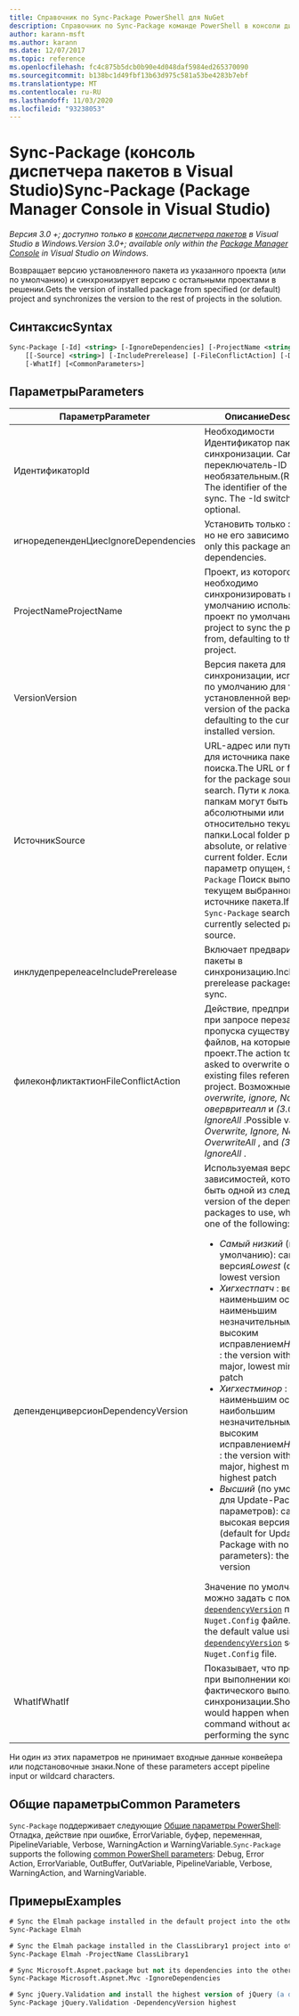 ```yaml
---
title: Справочник по Sync-Package PowerShell для NuGet
description: Справочник по Sync-Package команде PowerShell в консоли диспетчера пакетов NuGet в Visual Studio.
author: karann-msft
ms.author: karann
ms.date: 12/07/2017
ms.topic: reference
ms.openlocfilehash: fc4c875b5dcb0b90e4d048daf5984ed265370090
ms.sourcegitcommit: b138bc1d49fbf13b63d975c581a53be4283b7ebf
ms.translationtype: MT
ms.contentlocale: ru-RU
ms.lasthandoff: 11/03/2020
ms.locfileid: "93238053"
---
```

# <a name="sync-package-package-manager-console-in-visual-studio"></a><span data-ttu-id="4ded2-103">Sync-Package (консоль диспетчера пакетов в Visual Studio)</span><span class="sxs-lookup"><span data-stu-id="4ded2-103">Sync-Package (Package Manager Console in Visual Studio)</span></span>

<span data-ttu-id="4ded2-104">*Версия 3.0 +; доступно только в [консоли диспетчера пакетов](../../consume-packages/install-use-packages-powershell.md) в Visual Studio в Windows.*</span><span class="sxs-lookup"><span data-stu-id="4ded2-104">*Version 3.0+; available only within the [Package Manager Console](../../consume-packages/install-use-packages-powershell.md) in Visual Studio on Windows.*</span></span>

<span data-ttu-id="4ded2-105">Возвращает версию установленного пакета из указанного проекта (или по умолчанию) и синхронизирует версию с остальными проектами в решении.</span><span class="sxs-lookup"><span data-stu-id="4ded2-105">Gets the version of installed package from specified (or default) project and synchronizes the version to the rest of projects in the solution.</span></span>

## <a name="syntax"></a><span data-ttu-id="4ded2-106">Синтаксис</span><span class="sxs-lookup"><span data-stu-id="4ded2-106">Syntax</span></span>

```ps
Sync-Package [-Id] <string> [-IgnoreDependencies] [-ProjectName <string>] [[-Version] <string>]
    [[-Source] <string>] [-IncludePrerelease] [-FileConflictAction] [-DependencyVersion]
    [-WhatIf] [<CommonParameters>]
```

## <a name="parameters"></a><span data-ttu-id="4ded2-107">Параметры</span><span class="sxs-lookup"><span data-stu-id="4ded2-107">Parameters</span></span>

| <span data-ttu-id="4ded2-108">Параметр</span><span class="sxs-lookup"><span data-stu-id="4ded2-108">Parameter</span></span> | <span data-ttu-id="4ded2-109">Описание</span><span class="sxs-lookup"><span data-stu-id="4ded2-109">Description</span></span> |
| --- | --- |
| <span data-ttu-id="4ded2-110">Идентификатор</span><span class="sxs-lookup"><span data-stu-id="4ded2-110">Id</span></span> | <span data-ttu-id="4ded2-111">Необходимости Идентификатор пакета для синхронизации. Сам переключатель-ID является необязательным.</span><span class="sxs-lookup"><span data-stu-id="4ded2-111">(Required) The identifier of the package to sync. The -Id switch itself is optional.</span></span> |
| <span data-ttu-id="4ded2-112">игноредепенденЦиес</span><span class="sxs-lookup"><span data-stu-id="4ded2-112">IgnoreDependencies</span></span> | <span data-ttu-id="4ded2-113">Установить только этот пакет, но не его зависимости.</span><span class="sxs-lookup"><span data-stu-id="4ded2-113">Install only this package and not its dependencies.</span></span> |
| <span data-ttu-id="4ded2-114">ProjectName</span><span class="sxs-lookup"><span data-stu-id="4ded2-114">ProjectName</span></span> | <span data-ttu-id="4ded2-115">Проект, из которого необходимо синхронизировать пакет, по умолчанию используется проект по умолчанию.</span><span class="sxs-lookup"><span data-stu-id="4ded2-115">The project to sync the package from, defaulting to the default  project.</span></span> |
| <span data-ttu-id="4ded2-116">Version</span><span class="sxs-lookup"><span data-stu-id="4ded2-116">Version</span></span> | <span data-ttu-id="4ded2-117">Версия пакета для синхронизации, используемая по умолчанию для текущей установленной версии.</span><span class="sxs-lookup"><span data-stu-id="4ded2-117">The version of the package to sync, defaulting to the currently installed version.</span></span> |
| <span data-ttu-id="4ded2-118">Источник</span><span class="sxs-lookup"><span data-stu-id="4ded2-118">Source</span></span> | <span data-ttu-id="4ded2-119">URL-адрес или путь к папке для источника пакета для поиска.</span><span class="sxs-lookup"><span data-stu-id="4ded2-119">The URL or folder path for the package source to search.</span></span> <span data-ttu-id="4ded2-120">Пути к локальным папкам могут быть абсолютными или относительно текущей папки.</span><span class="sxs-lookup"><span data-stu-id="4ded2-120">Local folder paths can be absolute, or relative to the current folder.</span></span> <span data-ttu-id="4ded2-121">Если этот параметр опущен, `Sync-Package` Поиск выполняется в текущем выбранном источнике пакета.</span><span class="sxs-lookup"><span data-stu-id="4ded2-121">If omitted, `Sync-Package` searches the currently selected package source.</span></span> |
| <span data-ttu-id="4ded2-122">инклудепререлеасе</span><span class="sxs-lookup"><span data-stu-id="4ded2-122">IncludePrerelease</span></span> | <span data-ttu-id="4ded2-123">Включает предварительные пакеты в синхронизацию.</span><span class="sxs-lookup"><span data-stu-id="4ded2-123">Includes prerelease packages in the sync.</span></span> |
| <span data-ttu-id="4ded2-124">филеконфликтактион</span><span class="sxs-lookup"><span data-stu-id="4ded2-124">FileConflictAction</span></span> | <span data-ttu-id="4ded2-125">Действие, предпринимаемое при запросе перезаписи или пропуска существующих файлов, на которые ссылается проект.</span><span class="sxs-lookup"><span data-stu-id="4ded2-125">The action to take when asked to overwrite or ignore existing files referenced by the project.</span></span> <span data-ttu-id="4ded2-126">Возможные значения: *overwrite, ignore, None, овервритеалл* и *(3.0 +)* *IgnoreAll* .</span><span class="sxs-lookup"><span data-stu-id="4ded2-126">Possible values are *Overwrite, Ignore, None, OverwriteAll* , and *(3.0+)* *IgnoreAll* .</span></span> |
| <span data-ttu-id="4ded2-127">депенденциверсион</span><span class="sxs-lookup"><span data-stu-id="4ded2-127">DependencyVersion</span></span> | <span data-ttu-id="4ded2-128">Используемая версия пакетов зависимостей, которая может быть одной из следующих:</span><span class="sxs-lookup"><span data-stu-id="4ded2-128">The version of the dependency packages to use, which can be one of the following:</span></span><br/><ul><li><span data-ttu-id="4ded2-129">*Самый низкий* (по умолчанию): самая низкая версия</span><span class="sxs-lookup"><span data-stu-id="4ded2-129">*Lowest* (default): the lowest version</span></span></li><li><span data-ttu-id="4ded2-130">*Хигхестпатч* : версия с наименьшим основным, наименьшим незначительным, самым высоким исправлением</span><span class="sxs-lookup"><span data-stu-id="4ded2-130">*HighestPatch* : the version with the lowest major, lowest minor, highest patch</span></span></li><li><span data-ttu-id="4ded2-131">*Хигхестминор* : версия с наименьшим основным, наибольшим незначительным, самым высоким исправлением</span><span class="sxs-lookup"><span data-stu-id="4ded2-131">*HighestMinor* : the version with the lowest major, highest minor, highest patch</span></span></li><li><span data-ttu-id="4ded2-132">*Высший* (по умолчанию для Update-Package без параметров): самая высокая версия</span><span class="sxs-lookup"><span data-stu-id="4ded2-132">*Highest* (default for Update-Package with no parameters): the highest version</span></span></li></ul><span data-ttu-id="4ded2-133">Значение по умолчанию можно задать с помощью [`dependencyVersion`](../nuget-config-file.md#config-section) параметра в `Nuget.Config` файле.</span><span class="sxs-lookup"><span data-stu-id="4ded2-133">You can set the default value using the [`dependencyVersion`](../nuget-config-file.md#config-section) setting in the `Nuget.Config` file.</span></span> |
| <span data-ttu-id="4ded2-134">WhatIf</span><span class="sxs-lookup"><span data-stu-id="4ded2-134">WhatIf</span></span> | <span data-ttu-id="4ded2-135">Показывает, что произойдет при выполнении команды без фактического выполнения синхронизации.</span><span class="sxs-lookup"><span data-stu-id="4ded2-135">Shows what would happen when running the command without actually performing the sync.</span></span> |

<span data-ttu-id="4ded2-136">Ни один из этих параметров не принимает входные данные конвейера или подстановочные знаки.</span><span class="sxs-lookup"><span data-stu-id="4ded2-136">None of these parameters accept pipeline input or wildcard characters.</span></span>

## <a name="common-parameters"></a><span data-ttu-id="4ded2-137">Общие параметры</span><span class="sxs-lookup"><span data-stu-id="4ded2-137">Common Parameters</span></span>

<span data-ttu-id="4ded2-138">`Sync-Package` поддерживает следующие [Общие параметры PowerShell](/powershell/module/microsoft.powershell.core/about/about_commonparameters): Отладка, действие при ошибке, ErrorVariable, буфер, переменная, PipelineVariable, Verbose, WarningAction и WarningVariable.</span><span class="sxs-lookup"><span data-stu-id="4ded2-138">`Sync-Package` supports the following [common PowerShell parameters](/powershell/module/microsoft.powershell.core/about/about_commonparameters): Debug, Error Action, ErrorVariable, OutBuffer, OutVariable, PipelineVariable, Verbose, WarningAction, and WarningVariable.</span></span>

## <a name="examples"></a><span data-ttu-id="4ded2-139">Примеры</span><span class="sxs-lookup"><span data-stu-id="4ded2-139">Examples</span></span>

```ps
# Sync the Elmah package installed in the default project into the other projects in the solution
Sync-Package Elmah

# Sync the Elmah package installed in the ClassLibrary1 project into other projects in the solution
Sync-Package Elmah -ProjectName ClassLibrary1

# Sync Microsoft.Aspnet.package but not its dependencies into the other projects in the solution
Sync-Package Microsoft.Aspnet.Mvc -IgnoreDependencies

# Sync jQuery.Validation and install the highest version of jQuery (a dependency) from the package source    
Sync-Package jQuery.Validation -DependencyVersion highest
```